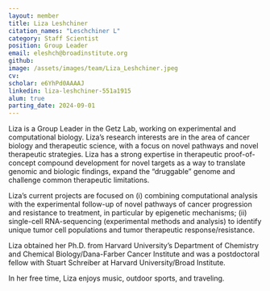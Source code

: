 ```yaml
---
layout: member
title: Liza Leshchiner
citation_names: "Leschchiner L"
category: Staff Scientist
position: Group Leader
email: eleshch@broadinstitute.org
github: 
image: /assets/images/team/Liza_Leshchiner.jpeg
cv:
scholar: e6YhPd0AAAAJ
linkedin: liza-leshchiner-551a1915
alum: true
parting_date: 2024-09-01
---
```


Liza is a Group Leader in the Getz Lab, working on experimental and computational biology. Liza’s research interests are in the area of cancer biology and therapeutic science, with a focus on novel pathways and novel therapeutic strategies. Liza has a strong expertise in therapeutic proof-of-concept compound development for novel targets as a way to translate genomic and biologic findings, expand the “druggable” genome and challenge common therapeutic limitations. 

Liza’s current projects are focused on (i) combining computational analysis with the experimental follow-up of novel pathways of cancer progression and resistance to treatment, in particular by epigenetic mechanisms; (ii) single-cell RNA-sequencing (experimental methods and analysis) to identify unique tumor cell populations and tumor therapeutic response/resistance. 

Liza obtained her Ph.D. from Harvard University’s Department of Chemistry and Chemical Biology/Dana-Farber Cancer Institute and was a postdoctoral fellow with Stuart Schreiber at Harvard University/Broad Institute.

In her free time, Liza enjoys music, outdoor sports, and traveling.
